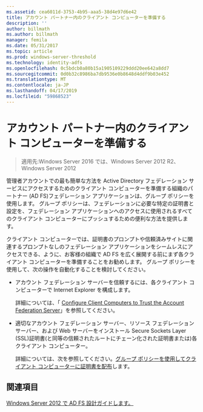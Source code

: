 ```yaml
---
ms.assetid: cea6011d-3753-4b95-aaa5-38d4e97d6e42
title: アカウント パートナー内のクライアント コンピューターを準備する
description: ''
author: billmath
ms.author: billmath
manager: femila
ms.date: 05/31/2017
ms.topic: article
ms.prod: windows-server-threshold
ms.technology: identity-adfs
ms.openlocfilehash: 0c5bdcb0a80b15a1905109229ddd20ee642a8dd7
ms.sourcegitcommit: 0d0b32c8986ba7db9536e0b8648d4ddf9b03e452
ms.translationtype: MT
ms.contentlocale: ja-JP
ms.lasthandoff: 04/17/2019
ms.locfileid: "59868523"
---
```

# <a name="prepare-client-computers-in-the-account-partner"></a>アカウント パートナー内のクライアント コンピューターを準備する

>適用先:Windows Server 2016 では、Windows Server 2012 R2、Windows Server 2012

管理者アカウントでの最も簡単な方法を Active Directory フェデレーション サービスにアクセスするためのクライアント コンピューターを準備する組織のパートナー \(AD FS\)フェデレーション アプリケーションは、グループ ポリシーを使用します。 グループ ポリシーは、フェデレーションに必要な特定の証明書と設定を、フェデレーション アプリケーションへのアクセスに使用されるすべてのクライアント コンピューターにプッシュするための便利な方法を提供します。  
  
クライアント コンピューターでは、証明書のプロンプトや信頼済みサイトに関連するプロンプトなしのフェデレーション アプリケーションをシームレスにアクセスできる、ように、お客様の組織で AD FS を広く展開する前にまず各クライアント コンピューターを準備することをお勧めします。 グループ ポリシーを使用して、次の操作を自動化することを検討してください。  
  
-   アカウント フェデレーション サーバーを信頼するには、各クライアント コンピューターで Internet Explorer を構成します。  
  
    詳細については、「 [Configure Client Computers to Trust the Account Federation Server](../../ad-fs/deployment/Configure-Client-Computers-to-Trust-the-Account-Federation-Server.md)」を参照してください。  
  
-   適切なアカウント フェデレーション サーバー、リソース フェデレーション サーバー、および Web サーバーをインストール Secure Sockets Layer \(SSL\)証明書\(と同等の信頼されたルートにチェーン化された証明書または\)各クライアント コンピューター。  
  
    詳細については、次を参照してください。[グループ ポリシーを使用してクライアント コンピューターに証明書を配布](../../ad-fs/deployment/Distribute-Certificates-to-Client-Computers-by-Using-Group-Policy.md)します。  
  

## <a name="see-also"></a>関連項目
[Windows Server 2012 で AD FS 設計ガイドします。](AD-FS-Design-Guide-in-Windows-Server-2012.md)
